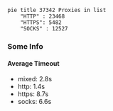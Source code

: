 
```mermaid
pie title 37342 Proxies in list
    "HTTP" : 23468
    "HTTPS": 5482
    "SOCKS" : 12527
```

### Some Info
#### Average Timeout

- mixed: 2.8s
- http: 1.4s
- https: 8.7s
- socks: 6.6s